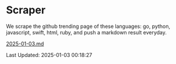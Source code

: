 # Scraper

We scrape the github trending page of these languages: go, python, javascript, swift, html, ruby, and push a markdown result everyday.

[2025-01-03.md](https://github.com/henson/Scraper/blob/master/2025-01-03.md)

Last Updated: 2025-01-03 00:18:27